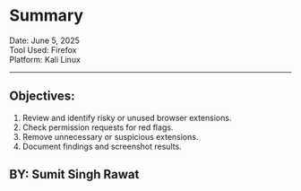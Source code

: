 # Summary

Date: June 5, 2025  
Tool Used: Firefox  
Platform: Kali Linux

---

## Objectives:

1. Review and identify risky or unused browser extensions.
2. Check permission requests for red flags.
3. Remove unnecessary or suspicious extensions.
4. Document findings and screenshot results.

BY: Sumit Singh Rawat
---
